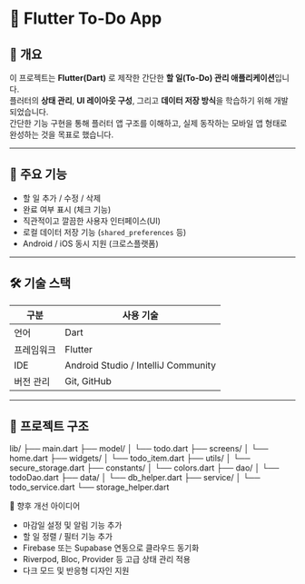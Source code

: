 # 📝 Flutter To-Do App

## 📘 개요
이 프로젝트는 **Flutter(Dart)** 로 제작한 간단한 **할 일(To-Do) 관리 애플리케이션**입니다.  
플러터의 **상태 관리**, **UI 레이아웃 구성**, 그리고 **데이터 저장 방식**을 학습하기 위해 개발되었습니다.  
간단한 기능 구현을 통해 플러터 앱 구조를 이해하고, 실제 동작하는 모바일 앱 형태로 완성하는 것을 목표로 했습니다.

---

## 🚀 주요 기능
- 할 일 추가 / 수정 / 삭제
- 완료 여부 표시 (체크 기능)
- 직관적이고 깔끔한 사용자 인터페이스(UI)
- 로컬 데이터 저장 기능 (`shared_preferences` 등)
- Android / iOS 동시 지원 (크로스플랫폼)

---

## 🛠 기술 스택

| 구분 | 사용 기술                      |
|------|----------------------------|
| 언어 | Dart                       |
| 프레임워크 | Flutter                    |
| IDE | Android Studio / IntelliJ Community |
| 버전 관리 | Git, GitHub                |

---

## 📂 프로젝트 구조
lib/
├── main.dart
├── model/
│ └── todo.dart
├── screens/
│ └── home.dart
├── widgets/
│ └── todo_item.dart
├── utils/
│ └── secure_storage.dart
├── constants/
│ └── colors.dart
├── dao/
│ └── todoDao.dart
├── data/
│ └── db_helper.dart
├── service/
│ └── todo_service.dart
└── storage_helper.dart

🔮 향후 개선 아이디어
- 마감일 설정 및 알림 기능 추가
- 할 일 정렬 / 필터 기능 추가
- Firebase 또는 Supabase 연동으로 클라우드 동기화
- Riverpod, Bloc, Provider 등 고급 상태 관리 적용
- 다크 모드 및 반응형 디자인 지원